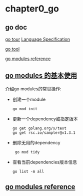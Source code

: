 # chapter0_go
## go doc
[go tour](https://golang.google.cn/tour/list)
[Language Specification](https://golang.google.cn/ref/spec)

[go tool](https://golang.google.cn/cmd/go/)

[go modules reference](http://docs.studygolang.com/ref/mod)

## [go modules 的基本使用](https://docs.studygolang.com/blog/using-go-modules)

介绍go modules的常见操作:

- 创建一个module

  ```shell
  go mod init
  ```

- 更新一个dependency或指定版本

  ```shell
  go get golang.org/x/text
  go get rsc.io/sampler@v1.3.1
  ```

- 删除无用的dependency

  ```shell
   go mod tidy
  ```

- 查看当前dependencies版本信息

  ```shell
  go list -m all
  ```

  

## [go modules reference](http://docs.studygolang.com/ref/mod)
